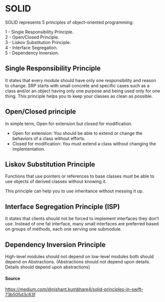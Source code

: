 # SOLID

SOLID represents 5 principles of object-oriented programming:

1 - Single Responsibility Principle.\
2 - Open/Closed Principle.\
3 - Liskov Substitution Principle.\
4 - Interface Segregation.\
5 - Dependency Inversion.

## Single Responsibility Principle
It states that every module should have only one responsibility and reason to change. SRP starts with small concrete and specific cases such as a class and/or an object having only one purpose and being used only for one thing. This principle helps you to keep your classes as clean as possible.

## Open/Closed principle
In simple term, Open for extension but closed for modification.

* Open for extension: You should be able to extend or change the behaviors of a class without efforts.
* Closed for modification: You must extend a class without changing the implementation.

## Liskov Substitution Principle
Functions that use pointers or references to base classes must be able to use objects of derived classes without knowing it.

This principle can help you to use inheritance without messing it up.

## Interface Segregation Principle (ISP)
It states that clients should not be forced to implement interfaces they don’t use. Instead of one fat interface, many small interfaces are preferred based on groups of methods, each one serving one submodule.

## Dependency Inversion Principle
High-level modules should not depend on low-level modules both should depend on Abstractions. (Abstractions should not depend upon details. Details should depend upon abstractions)


#### Source
https://medium.com/@nishant.kumbhare4/solid-principles-in-swift-73b505d3c63f
